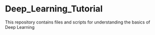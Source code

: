 # Deep_Learning_Tutorial
This repository contains files and scripts for understanding the basics of Deep Learning 
